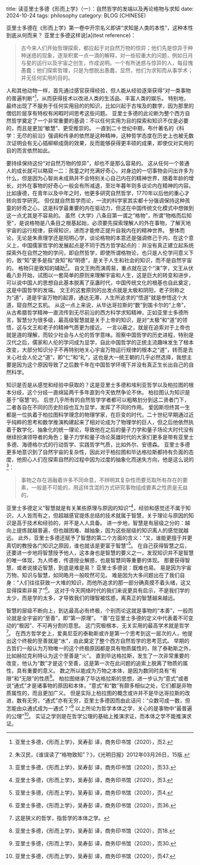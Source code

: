 title: 读亚里士多德《形而上学》（一）：自然哲学的发端以及再论格物与求知
date: 2024-10-24
tags: philosophy
category: BLOG (CHINESE)

亚里士多德在《形而上学》第一卷中开宗名义即讲“求知是人类的本性”，这种本性到底从何而来？
亚里士多德这样说[a](test reference)：

>古今来人们开始哲理探索，都应起于对自然万物的惊异；他们先是惊异于种种迷惑的现象，逐渐积累一点一滴的解释，对一些较重大的问题，例如日月与星的运行以及宇宙之创生，作成说明。一个有所迷惑与惊异的人，每自愧愚蠢；他们探索哲理，只是为想脱出愚蠢，显然，他们为求知而从事学术；并无任何实用的目的。

人和其他动物一样，首先通过感官获得经验，但人能从经验逐渐获得“对一类事物的普遍判断”[^at02]，从而获得技术以改进人类的生活品、丰富人类的娱乐。
特别地，最终出现了不服务于任何实用目的的知识，比如兴起于古埃及的数学，因为那里的僧侣阶层享有特权有闲暇时间思考这些问题。
亚里士多德的此论断为整个西方自然哲学奠定了一个非常重要的基调：不以任何实用为目的探索和知识不仅是必要的，而且是更加“敏慧”、更受推崇的。
一直到二十世纪中期，布什著名的《科学：无尽的前沿》强调和传承的依然是这种精神，这种哲学态度在历史上也被无数次证明会有无心插柳柳成荫的效果，反而能够获得更丰硕的成果，即使仅对实用的目的而言依然如此。

要持续保持这份“对自然万物的惊异”，却也不是那么容易的。
这从任何一个普通人的成长就可以略窥一二：孩童之时充满好奇心，对身边的一切事物会问出许多为什么，但是因为心智尚未成熟并不会特别关心自己内在的精神世界，随着年龄的增长，对外在事物的好奇心一般会有所减退，至壮年暮年则多谈论内在精神的内容。
比如康德，在青年以及中年之时，他更多研究自然哲学，1770年以后他的重心才转向哲学研究。
但仅就自然哲学而论，一流的科学家其实都十分强调保持这种孩童的好奇之心，这是科学最重要的内在驱动力，但这在中国传统文化模式中想做到这一点尤其是不容易的。
虽然《大学》八条目第一谓之“格物”，所谓“物格而后知至”，是说格物是八条目之根基起始，必须要先探索理解人的外在事物，了解天地宇宙的运行规律，获得知识，进而才能修正提升自我内在的精神世界。
整体而论，无论是朱熹理学还是阳明心学，谈论格物的本意还是强调修己于内，在这个意义上，中国儒家哲学的发展起点是不同于西方哲学起点的：并没有真正建立起系统探索外在自然之物的学问，即自然哲学，即使所谓格物论，也只是人伦学问意义下的，致“知”更多是指“良知”和“明德”，是关于人生和社会的知识，而不是自然宇宙的。
格物只是致知的辅助[^at10]。
自文王拘而演周易，重点就在这个“演”字，文王从伏羲八卦开始，试图以一套简单的原则来理解宇宙和人生，这是巨大的转变和进步，可以说中国人的思想自此基本脱离了巫蛊时代，中国传统文化的根基也自此奠定，这是中国哲学的发端。
文王的这套原则的出发点就是太极和阴阳，老子则称之为“道”，道是宇宙万物的起源，通达无滞，人生所追求的“悟道”就是参悟这个大道，窥自然之玄机。
从这一点上来说，从毕达哥拉斯的“数”到笛卡尔的“上帝”，从古希腊哲学精神一直流传到无尽前沿的西方科学求知精神，正如亚里士多德所言，智慧分为很多级，最高级智慧就是关于上帝的知识，是对“太极”和“道”的领悟，这与文王和老子的精神气质更为接近。
一言以蔽之，就是在追索对于上帝也就是道的理解，而较少社会与人伦的哲学意味。观察中国哲学的历史进程，特别是汉代之后，儒家和人伦的学问成为显学，自此中国哲学的正统主流趣味发生了根本改变，大部分知识分子不再特别地关心宇宙万物运行规律的根本之“道”，转而是去关心社会人伦之“道”，即“仁”和“礼”，这也是大一统王朝的几乎必然选择，我想主要是因为这个原因导致了之后数千年在中国哲学环境下并没有真正生长出自己的自然科学。

知识是否是从感觉和经验中获取的？这是亚里士多德和埃利亚哲学以及柏拉图的根本分歧，这个分歧一直绵延两千多年直到今天依然争论不休。
柏拉图认为知识是基于“宿慧”的。
后世几乎所有的自然哲学学者都可以粗略划分到这二贤者门下，二者各自在不同的历史阶段也互为显学，发挥了不同的作用。
爱因斯坦终其一生都是一位执着于柏拉图科学理念的物理学家，在巨变的时代，二十世纪早期通过近乎纯粹的思考和数学推演构建起来了相对论成为了物理学的巨人，但之后他依然执着于数学化、抽象化的统一理论，导致他在之后的量子力学和量子场论大时代没有继续扮演领导者的角色；量子力学和量子场论英雄时代的大家们更多是带有亚里士多德、海德格尔式的行动哲学、实践哲学气质，比如外尔、安德森。
亚里士多德更多地意识到了自然宇宙的复杂性，因此对于柏拉图和毕达格拉斯都持有负面的态度，他担心人们在探索自然的过程中因为过度的抽象化而迷失方向，他是这么说的[^at08]：

> 事物之存在涵融着许多不同命意，不辨明其复杂性而要觅取所有存在的要素，一般是不可能的，用这样含混的方式研究事物组成要素之性质是无益的。

亚里士多德定义“智慧就是有关某些原理与原因的知识”[^at03]，经验和感觉还不属于知识，人人皆而有之，但超越感官提炼总结的技术就属于智慧，关于理论与原因的知识是高于技术和经验的，并不是人人具备。
进一步地，智慧是有层级之分的：越向上提炼就越普遍，但也越困难、越抽象，因为这些层级的知识离人的感觉就越远。
此外，亚里士多德还赋予了智慧的第二个方面的含义：“又，谁能更擅于并更真切的教授各门知识之原因，谁也就该是更富于智慧”[^at04]。
在自己获得智慧之后，还要进一步地将智慧授予他人，这本身也是智慧的要义之一，发现知识并不是智慧的唯一体现，为人师者，传道授业解惑，也是智慧同等重要的体现。
那要获得智慧，或者说接近智慧，到底是难是易？
亚里士多德说：既难也易。
易是因为宇宙万物，知识与智慧，如同皓月一般皎然可见。
难是因为大多问题出在了我们自身：“人们往往获致一大堆的知识，而他所追求的那一部分确真摸不着头绪，这又显得探索非易了”[^at09]。
这对于今天网络时代的我们来说更具有启示，不是我们学的太少，而是学的太多，才导致我们的理智被炫惑，离真正的智慧越来越远。

智慧的层级不断向上，到达最高必有终极，个别而论这就是事物的“本善”，一般而论就是全宇宙的“至善”，即“第一原理”。
“善”在亚里士多德的定义中代表着不可变动的“极因”、不可再分割的意思。
这门究极根本、无关实用的最高学术就是哲学[^at05]。
在西方哲学史上，爱奥尼亚的泰勒斯或许是第一个思考到这一层次的人，他提出这个终极的至善就是“水”，由此奠定了整个西方自然哲学的思考范式。
早期的古哲们一般认为万物唯一的这个终极原因都是具有物质属性的，除了泰勒斯之外，比如赫拉克利特认为这个至善是“火”。
直到毕达格拉斯，发生了一次非常重要的改变，他认为“数”才是这个至善，这是第一次在此问题的追索上脱离了物质的属性，具有重要的意义。
数之所以能成为万物之本体，是因为数同时具有“有限”和“无限”的性质[^at06]。
柏拉图继承了毕达格拉斯的思想，进一步认为“意式”或者说“通式”才是诸事物的原因和本体，“意式”和“数”有颇多相似之处，它们都是非物质属性的，而且更加广义。
但是实际上柏拉图的概念或许并不是毕达哥拉斯的改进，数有无穷，“通式”亦有无穷，亚里士多德因而由此诘问：“众数可成一数，但怎能由众通式成为一通式？”[^at07]
以上所论为哲学本体之学，关心的是事物中“最普遍的公理”[^at11]。
实证之学则是在哲学公理的基础上推演求证，而本体之学不能推演求证。


[^at01]: 亚里士多德，《形而上学》，吴寿彭 译，商务印书馆（2020），页5. 
[^at02]: 亚里士多德，《形而上学》，吴寿彭 译，商务印书馆（2020），页2. 
[^at03]: 亚里士多德，《形而上学》，吴寿彭 译，商务印书馆（2020），页3. 
[^at04]: 亚里士多德，《形而上学》，吴寿彭 译，商务印书馆（2020），页4. 
[^at05]: 这是狭义的哲学，指哲学的本体之学。
[^at06]: 亚里士多德，《形而上学》，吴寿彭 译，商务印书馆（2020），页18.
[^at07]: 亚里士多德，《形而上学》，吴寿彭 译，商务印书馆（2020），页30. 
[^at08]: 亚里士多德，《形而上学》，吴寿彭 译，商务印书馆（2020），页33. 
[^at09]: 亚里士多德，《形而上学》，吴寿彭 译，商务印书馆（2020），页36. 
[^at10]: 朱汉民，《谁误读了“格物致知”？》，《光明日报》2012年03月26日，15版. 
[^at11]: 亚里士多德，《形而上学》，吴寿彭 译，商务印书馆（2020），页47. 

